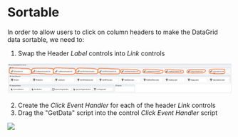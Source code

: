 # Sortable
In order to allow users to click on column headers to make the DataGrid data sortable, we need to: 

1. Swap the Header *Label* controls into *Link* controls

![](images/HeaderLinkControls.png)

2. Create the *Click Event Handler* for each of the header *Link* controls
3. Drag the "GetData" script into the control *Click Event Handler* script

![](images/SortingEventHandler.png)